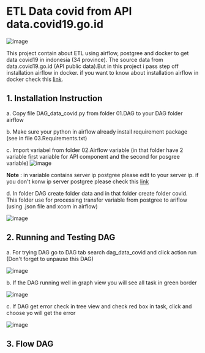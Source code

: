 # **ETL Data covid from API data.covid19.go.id**

![image](https://user-images.githubusercontent.com/55681442/133692288-3e0001e1-98ff-450c-8148-e90d0cd75cbe.png)

This project contain about ETL using airflow, postgree and docker to get data covid19 in indonesia (34 province). The source data from data.covid19.go.id (API public data).But in this project i pass step off installation airflow in docker. if you want to know about installation airflow in docker check this [link](https://youtu.be/J6azvFhndLg).

## 1. Installation Instruction 

a. Copy file DAG_data_covid.py from folder 01.DAG to your DAG folder airflow

b. Make sure your python in airflow already install requirement package (see in file 03.Requirements.txt)

c. Import variabel from folder 02.Airflow variable (in that folder have 2 variable first variable for API component and the second for posgree variable)
![image](https://user-images.githubusercontent.com/55681442/133917842-8b6d1783-bcbb-483e-95bc-f0e80e985132.png)

**Note** : in variable contains server ip postgree please edit to your server ip. if you don't konw ip server postgree please check this [link](https://stackoverflow.com/questions/53610385/docker-postgres-and-pgadmin-4-connection-refused)

d. In folder DAG create folder data and in that folder create folder covid. This folder use for processing transfer variable from postgree to ariflow (using .json file and xcom in airflow)

![image](https://user-images.githubusercontent.com/55681442/133918119-2a41b3b6-ecae-4fe4-843a-a1d79c5aa9b2.png)

## 2. Running and Testing DAG

a. For trying DAG go to DAG tab search dag_data_covid and click action run (Don't forget to unpause this DAG)

![image](https://user-images.githubusercontent.com/55681442/133918327-97c65aff-e75f-41aa-853b-d28ea15fbc98.png)

b. If the DAG running well in graph view you will see all task in green border 

![image](https://user-images.githubusercontent.com/55681442/133692288-3e0001e1-98ff-450c-8148-e90d0cd75cbe.png)

c. If DAG get error check in tree view and check red box in task, click and choose yo will get the error 

![image](https://user-images.githubusercontent.com/55681442/133918447-b648dc05-adcf-4f57-ae84-64980bb68b47.png)

## 3. Flow DAG

